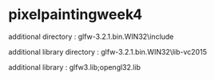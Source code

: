 # pixelpaintingweek4

additional directory : glfw-3.2.1.bin.WIN32\include

additional library directory : glfw-3.2.1.bin.WIN32\lib-vc2015

additional library : glfw3.lib;opengl32.lib

